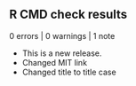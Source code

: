 ## R CMD check results

0 errors | 0 warnings | 1 note

* This is a new release.
* Changed MIT link
* Changed title to title case
